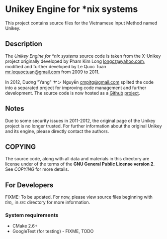 # Unikey Engine for *nix systems

This project contains source files for the Vietnamese Input Method named
Unikey.

## Description

The *Unikey Engine for \*nix systems* source code is taken from the X-Unikey
project originally developed by Pham Kim Long <longcz@yahoo.com>, modified and
further developed by Le Quoc Tuan <mr.lequoctuan@gmail.com> from 2009 to 2011.

In 2012, Dương "Yang" ヤン Nguyễn <cmpitg@gmail.com> splited the code into a
separated project for improving code management and further development.  The
source code is now hosted as a [Github](https://www.github.com)
[project](https://github.com/CMPITG/UnikeyEngineNix).

## Notes

Due to some security issues in 2011-2012, the original page of the Unikey
project is no longer trusted.  For further information about the original
Unikey and its engine, please directly contact the authors.

## COPYING

The source code, along with all data and materials in this directory are
license under of the terms of the **GNU General Public License version 2**.
See *COPYING* for more details.

## For Developers

FIXME: To be updated.  For now, please view source files beginning with *tim_*
in *src* directory for more information.

### System requirements

* CMake 2.6+
* GoogleTest (for testing) - FIXME, TODO

